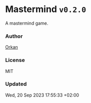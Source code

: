 # Mastermind `v0.2.0`

A mastermind game.

### Author

[Orkan](https://github.com/orkan)

### License

MIT

### Updated

Wed, 20 Sep 2023 17:55:33 +02:00
